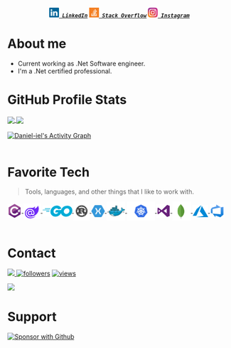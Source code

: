<!--
**Daniel-iel/Daniel-iel** is a ✨ _special_ ✨ repository because its `README.md` (this file) appears on your GitHub profile.

Here are some ideas to get you started:

- 🔭 I’m currently working on ...
- 🌱 I’m currently learning ...
- 👯 I’m looking to collaborate on ...
- 🤔 I’m looking for help with ...
- 💬 Ask me about ...
- 📫 How to reach me: ...
- 😄 Pronouns: ...
- ⚡ Fun fact: ...
-->

<h5 align="center">
  <code><a href="https://www.linkedin.com/in/daniel-oliveira-00689b9b/" title="LinkedIn Profile"><img width="22" src="./img/linkedin.svg"> LinkedIn</a></code>  
  <code><a href="https://stackexchange.com/users/5862653/user6774029" title="Stack Overflow Profile"><img width="22" src="./img/stackoverflow.svg"> Stack Overflow</a></code>
  <code><a href="https://www.instagram.com/danielstrosa/" title="Instagram Profile"><img width="22" src="./img/instagram.svg"> Instagram</a></code>
</h5>

# About me
- Current working as .Net Software engineer.
- I'm a .Net certified professional.

# GitHub Profile Stats
<a href="https://github.com/anuraghazra/github-readme-stats">
  <img height="180em" align="center" src="https://github-readme-stats.vercel.app/api?username=Daniel-iel&theme=nord&repo=github-readme-stats" />
</a>
<a href="https://github.com/anuraghazra/convoychat">
  <img height="180em" align="center" src="https://github-readme-stats.vercel.app/api/top-langs/?username=Daniel-iel&layout=compact&repo=convoychat&langs_count=8&theme=nord" />
</a>
<br>
<br>
<!-- https://github.com/ashutosh00710/github-readme-activity-graph -->
<a href="https://github.com/ashutosh00710/github-readme-activity-graph">
  <img align="center" alt="Daniel-iel's Activity Graph" src="https://activity-graph.herokuapp.com/graph?username=Daniel-iel&bg_color=2e3440&color=728da9&line=969ca7&point=FFFFFF&hide_border=false" />
</a>
<br><br>

# Favorite Tech

> Tools, languages, and other things that I like to work with.

<div>

<a href="#" target="_blank"> 
  <img align="center" src="./img/csharp-original.svg" alt="C#" height="32px" /> 
</a> 

<a href="#" target="_blank"> 
  <img align="center" src="./img/blazor-original.svg" alt="" height="35px" /> 
</a> 

<a href="#" target="_blank"> 
  <img align="center" src="./img/go-flat.svg" alt="" height="25px" /> 
</a>

<a href="#" target="_blank"> 
  <img align="center" src="./img/rust-original.svg" alt="" height="42px" /> 
</a> 

<a href="#" target="_blank"> 
  <img align="center" src="./img/xamarin-original.svg" alt="" height="27px" /> 
</a> 

<a href="#" target="_blank"> 
  <img align="center" src="./img/docker-original.svg" alt="" height="42px" /> 
</a> 

<a href="#" target="_blank"> 
  <img align="center" src="./img/kubernetes-original.svg" alt="" height="42px" /> 
</a> 

<a href="#" target="_blank"> 
  <img align="center" src="./img/visualstudio-original.svg" alt="" height="32px" /> 
</a> 

<a href="#" target="_blank"> 
  <img align="center" src="./img/mongodb-original.svg" alt="" height="42px" /> 
</a> 

<a href="#" target="_blank"> 
  <img align="center" src="./img/azure-original.svg" alt="" height="27px" /> 
</a>

<a href="#" target="_blank"> 
  <img align="center" src="./img/azuredevops-original.svg" alt="" height="32px" /> 
</a>
</div>
<br>

# Contact
<div>
  <a href = "mailto:iel_182@hotmail.com">
    <img src="https://img.shields.io/badge/-Outlook-%23333?style=for-the-badge&logo=outlook&logoColor=white" target="_blank">
  </a>

  <a href="https://github.com/Daniel-iel">
    <img alt="followers" title="Follow me on Github" src="https://img.shields.io/github/followers/Daniel-iel?color=236ad3&labelColor=1155ba&style=for-the-badge&logo=github&label=Follow"/></a>
  
  <a href="https://github.com/Daniel-iel/Simple-View-Counter">
    <img alt="views" title="GitHub profile views" src="https://freshidea.com/jonah/app/DenverCoder1-profile-views"/>
  </a>
  
  ![](https://visitor-badge.glitch.me/badge?page_id=github.com/Daniel-iel)
</p>
  
</div>

# Support

  <a href="https://github.com/sponsors/Daniel-iel"><img alt="Sponsor with Github" title="Sponsor with Github" src="https://img.shields.io/badge/-Sponsor-ea4aaa?style=for-the-badge&logo=github&logoColor=white"/></a>

